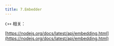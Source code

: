 ```yaml
---
title: 7.Embedder
---
```


`C++` 相关：

[https://nodejs.org/docs/latest/api/embedding.html](https://nodejs.org/docs/latest/api/embedding.html)
